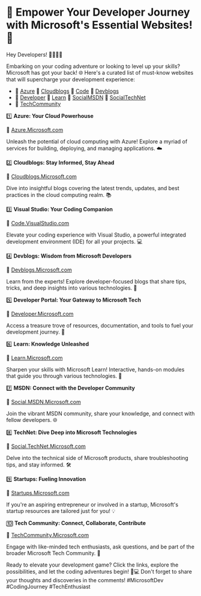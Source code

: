 # 🚀 Empower Your Developer Journey with Microsoft's Essential Websites! 🚀

Hey Developers! 👩‍💻👨‍💻

Embarking on your coding adventure or looking to level up your skills? Microsoft has got your back! 🌐 Here's a curated list of must-know websites that will supercharge your development experience:

- 🔗 [Azure](https://azure.microsoft.com/?WT.mc_id=academic&wt.mc_id=studentamb_282488) 🔗 [Cloudblogs](https://cloudblogs.microsoft.com/?WT.mc_id=academic&wt.mc_id=studentamb_282488) 🔗 [Code](https://code.visualstudio.com/?WT.mc_id=academic&wt.mc_id=studentamb_282488) 🔗 [Devblogs](https://devblogs.microsoft.com/?WT.mc_id=academic&wt.mc_id=studentamb_282488)
- 🔗 [Developer](https://developer.microsoft.com/?WT.mc_id=academic&wt.mc_id=studentamb_282488) 🔗 [Learn](https://learn.microsoft.com/?WT.mc_id=academic&wt.mc_id=studentamb_282488) 🔗 [SocialMSDN](https://social.msdn.microsoft.com/?WT.mc_id=academic&wt.mc_id=studentamb_282488) 🔗 [SocialTechNet](https://social.technet.microsoft.com/?WT.mc_id=academic&wt.mc_id=studentamb_282488)
- 🔗 [TechCommunity](https://techcommunity.microsoft.com/?WT.mc_id=academic&wt.mc_id=studentamb_282488)

1️⃣ **Azure: Your Cloud Powerhouse**

🔗 [Azure.Microsoft.com](https://azure.microsoft.com/?WT.mc_id=academic&wt.mc_id=studentamb_282488)

Unleash the potential of cloud computing with Azure! Explore a myriad of services for building, deploying, and managing applications. ☁️

2️⃣ **Cloudblogs: Stay Informed, Stay Ahead**

🔗 [Cloudblogs.Microsoft.com](https://cloudblogs.microsoft.com/?WT.mc_id=academic&wt.mc_id=studentamb_282488)

Dive into insightful blogs covering the latest trends, updates, and best practices in the cloud computing realm. 📚

3️⃣ **Visual Studio: Your Coding Companion**

🔗 [Code.VisualStudio.com](https://code.visualstudio.com/?WT.mc_id=academic&wt.mc_id=studentamb_282488)

Elevate your coding experience with Visual Studio, a powerful integrated development environment (IDE) for all your projects. 💻

4️⃣ **Devblogs: Wisdom from Microsoft Developers**

🔗 [Devblogs.Microsoft.com](https://devblogs.microsoft.com/?WT.mc_id=academic&wt.mc_id=studentamb_282488)

Learn from the experts! Explore developer-focused blogs that share tips, tricks, and deep insights into various technologies. 🧠

5️⃣ **Developer Portal: Your Gateway to Microsoft Tech**

🔗 [Developer.Microsoft.com](https://developer.microsoft.com/?WT.mc_id=academic&wt.mc_id=studentamb_282488)

Access a treasure trove of resources, documentation, and tools to fuel your development journey. 🚀

6️⃣ **Learn: Knowledge Unleashed**

🔗 [Learn.Microsoft.com](https://learn.microsoft.com/?WT.mc_id=academic&wt.mc_id=studentamb_282488)

Sharpen your skills with Microsoft Learn! Interactive, hands-on modules that guide you through various technologies. 📖

7️⃣ **MSDN: Connect with the Developer Community**

🔗 [Social.MSDN.Microsoft.com](https://social.msdn.microsoft.com/?WT.mc_id=academic&wt.mc_id=studentamb_282488)

Join the vibrant MSDN community, share your knowledge, and connect with fellow developers. 🌐

8️⃣ **TechNet: Dive Deep into Microsoft Technologies**

🔗 [Social.TechNet.Microsoft.com](https://social.technet.microsoft.com/?WT.mc_id=academic&wt.mc_id=studentamb_282488)

Delve into the technical side of Microsoft products, share troubleshooting tips, and stay informed. 🛠️

9️⃣ **Startups: Fueling Innovation**

🔗 [Startups.Microsoft.com](https://startups.microsoft.com/?WT.mc_id=academic&wt.mc_id=studentamb_282488)

If you're an aspiring entrepreneur or involved in a startup, Microsoft's startup resources are tailored just for you! 💡

🔟 **Tech Community: Connect, Collaborate, Contribute**

🔗 [TechCommunity.Microsoft.com](https://techcommunity.microsoft.com/?WT.mc_id=academic&wt.mc_id=studentamb_282488)

Engage with like-minded tech enthusiasts, ask questions, and be part of the broader Microsoft Tech Community. 🤝

Ready to elevate your development game? Click the links, explore the possibilities, and let the coding adventures begin! 🚀💻 Don't forget to share your thoughts and discoveries in the comments! #MicrosoftDev #CodingJourney #TechEnthusiast
